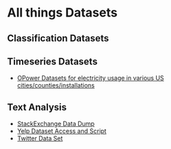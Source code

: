# All things Datasets #

## Classification Datasets ##

## Timeseries Datasets ##
 - [OPower Datasets for electricity usage in various US cities/counties/installations](http://en.openei.org/datasets/dataset/commercial-and-residential-hourly-load-profiles-for-all-tmy3-locations-in-the-united-states/resource/b341f6c6-ab5a-4976-bd07-adc68a2239c4)
 
## Text Analysis ##
 - [StackExchange Data Dump](https://archive.org/download/stackexchange)
 - [Yelp Dataset Access and Script](https://github.com/Yelp/dataset-examples)
 - [Twitter Data Set](http://followthehashtag.com/datasets/nasdaq-100-companies-free-twitter-dataset/)
